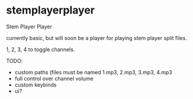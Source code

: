 # stemplayerplayer
Stem Player Player

currently basic, but will soon be a player for playing stem player split files.

1, 2, 3, 4 to toggle channels.

TODO:
- custom paths (files must be named 1.mp3, 2.mp3, 3.mp3, 4.mp3
- full control over channel volume
- custom keybinds
- ui?
